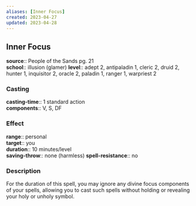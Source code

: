 ```yaml
---
aliases: [Inner Focus]
created: 2023-04-27
updated: 2023-04-28
---
```


## Inner Focus

**source**:: People of the Sands pg. 21  
**school**:: illusion (glamer)
**level**:: adept 2, antipaladin 1, cleric 2, druid 2, hunter 1, inquisitor 2, oracle 2, paladin 1, ranger 1, warpriest 2

### Casting

**casting-time**:: 1 standard action  
**components**:: V, S, DF

### Effect

**range**:: personal  
**target**:: you  
**duration**:: 10 minutes/level  
**saving-throw**:: none (harmless)
**spell-resistance**:: no

### Description

For the duration of this spell, you may ignore any divine focus components of your spells, allowing you to cast such spells without holding or revealing your holy or unholy symbol.
